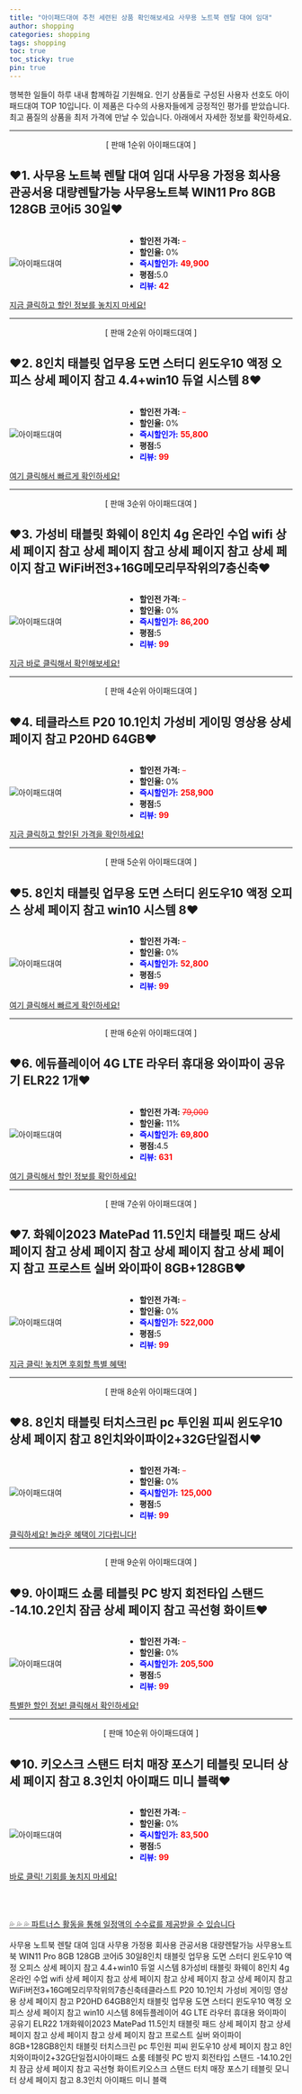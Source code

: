 ```yaml
---
title: "아이패드대여 추천 세련된 상품 확인해보세요 사무용 노트북 렌탈 대여 임대"
author: shopping
categories: shopping
tags: shopping
toc: true
toc_sticky: true
pin: true
---
```

행복한 일들이 하루 내내 함께하길 기원해요. 인기 상품들로 구성된 사용자 선호도 아이패드대여 TOP 10입니다. 이 제품은 다수의 사용자들에게 긍정적인 평가를 받았습니다. 최고 품질의 상품을 최저 가격에 만날 수 있습니다. 아래에서 자세한 정보를 확인하세요.

---
<p class="toplist" style="margin: 0 auto; display: block; width: fit-content;">[ 판매 1순위 아이패드대여 ]</p>

<h2><strong>❤️1. 사무용 노트북 렌탈 대여 임대 사무용 가정용 회사용 관공서용 대량렌탈가능 사무용노트북 WIN11 Pro 8GB 128GB 코어i5 30일❤️</strong></h2>

<div style="display: flex; align-items: center;">
    <div style="flex: 0.4;">
        <img src="https://thumbnail7.coupangcdn.com/thumbnails/remote/230x230ex/image/vendor_inventory/4518/68a15de88e4101b3d8c5f3cdd34bfe192804cec9bedb5308bd4181281010.jpg" alt="아이패드대여" style="max-width: 100%;">
    </div>
    <div style="flex: 0.6; margin-left: 10px;">
        <ul>
            <li><strong>할인전 가격:</strong> <del style="color: red;">-</del></li>
            <li><strong>할인율:</strong> 0%</li>
            <li><span style='color:blue'><strong>즉시할인가:</strong></span> <span style='color:red'><strong>49,900</strong></span></li>
            <li><strong>평점:</strong>5.0</li>
            <li><span style='color:blue'><strong>리뷰:</strong></span> <span style='color:red'><strong>42</strong></span></li>
        </ul>
    </div>
</div>
<div class="center">
    <a href="https://William4Davisa.github.io?lptag=AF9450613&subid=githubio&pageKey=7202643336&traceid=V0-153&itemId=18209661299&vendorItemId=88659094050" class="myButton">
        지금 클릭하고 할인 정보를 놓치지 마세요!
    </a>
</div>


---
<p class="toplist" style="margin: 0 auto; display: block; width: fit-content;">[ 판매 2순위 아이패드대여 ]</p>

<h2><strong>❤️2. 8인치 태블릿 업무용 도면 스터디 윈도우10 액정 오피스 상세 페이지 참고 4.4+win10 듀얼 시스템 8❤️</strong></h2>

<div style="display: flex; align-items: center;">
    <div style="flex: 0.4;">
        <img src="https://thumbnail10.coupangcdn.com/thumbnails/remote/230x230ex/image/vendor_inventory/048e/534035c3b2e8b96ea49bdf5e18fb0007b0e20e2d889ce27cfcd383325d41.jpg" alt="아이패드대여" style="max-width: 100%;">
    </div>
    <div style="flex: 0.6; margin-left: 10px;">
        <ul>
            <li><strong>할인전 가격:</strong> <del style="color: red;">-</del></li>
            <li><strong>할인율:</strong> 0%</li>
            <li><span style='color:blue'><strong>즉시할인가:</strong></span> <span style='color:red'><strong>55,800</strong></span></li>
            <li><strong>평점:</strong>5</li>
            <li><span style='color:blue'><strong>리뷰:</strong></span> <span style='color:red'><strong>99</strong></span></li>
        </ul>
    </div>
</div>
<div class="center">
    <a href="https://William4Davisa.github.io?lptag=AF9450613&subid=githubio&pageKey=8070643450&traceid=V0-153&itemId=22715279283&vendorItemId=89750726404" class="myButton">
        여기 클릭해서 빠르게 확인하세요!
    </a>
</div>


---
<p class="toplist" style="margin: 0 auto; display: block; width: fit-content;">[ 판매 3순위 아이패드대여 ]</p>

<h2><strong>❤️3. 가성비 태블릿 화웨이 8인치 4g 온라인 수업 wifi 상세 페이지 참고 상세 페이지 참고 상세 페이지 참고 상세 페이지 참고 WiFi버전3+16G메모리무작위의7층신축❤️</strong></h2>

<div style="display: flex; align-items: center;">
    <div style="flex: 0.4;">
        <img src="https://thumbnail6.coupangcdn.com/thumbnails/remote/230x230ex/image/vendor_inventory/6a19/99175ecc046ca3082ecc5bc2657831a691325c3a4228809709dd3c1e91d5.jpg" alt="아이패드대여" style="max-width: 100%;">
    </div>
    <div style="flex: 0.6; margin-left: 10px;">
        <ul>
            <li><strong>할인전 가격:</strong> <del style="color: red;">-</del></li>
            <li><strong>할인율:</strong> 0%</li>
            <li><span style='color:blue'><strong>즉시할인가:</strong></span> <span style='color:red'><strong>86,200</strong></span></li>
            <li><strong>평점:</strong>5</li>
            <li><span style='color:blue'><strong>리뷰:</strong></span> <span style='color:red'><strong>99</strong></span></li>
        </ul>
    </div>
</div>
<div class="center">
    <a href="https://William4Davisa.github.io?lptag=AF9450613&subid=githubio&pageKey=7828429393&traceid=V0-153&itemId=21284224574&vendorItemId=88344229778" class="myButton">
        지금 바로 클릭해서 확인해보세요!
    </a>
</div>


---
<p class="toplist" style="margin: 0 auto; display: block; width: fit-content;">[ 판매 4순위 아이패드대여 ]</p>

<h2><strong>❤️4. 테클라스트 P20 10.1인치 가성비 게이밍 영상용 상세 페이지 참고 P20HD  64GB❤️</strong></h2>

<div style="display: flex; align-items: center;">
    <div style="flex: 0.4;">
        <img src="https://thumbnail9.coupangcdn.com/thumbnails/remote/230x230ex/image/vendor_inventory/4fad/d6cdf06e36de11f2930814c2de20e40e2006e440a0ad6161f93e92d7d6b2.jpg" alt="아이패드대여" style="max-width: 100%;">
    </div>
    <div style="flex: 0.6; margin-left: 10px;">
        <ul>
            <li><strong>할인전 가격:</strong> <del style="color: red;">-</del></li>
            <li><strong>할인율:</strong> 0%</li>
            <li><span style='color:blue'><strong>즉시할인가:</strong></span> <span style='color:red'><strong>258,900</strong></span></li>
            <li><strong>평점:</strong>5</li>
            <li><span style='color:blue'><strong>리뷰:</strong></span> <span style='color:red'><strong>99</strong></span></li>
        </ul>
    </div>
</div>
<div class="center">
    <a href="https://William4Davisa.github.io?lptag=AF9450613&subid=githubio&pageKey=7766771952&traceid=V0-153&itemId=20957616074&vendorItemId=88023266794" class="myButton">
        지금 클릭하고 할인된 가격을 확인하세요!
    </a>
</div>


---
<p class="toplist" style="margin: 0 auto; display: block; width: fit-content;">[ 판매 5순위 아이패드대여 ]</p>

<h2><strong>❤️5. 8인치 태블릿 업무용 도면 스터디 윈도우10 액정 오피스 상세 페이지 참고 win10 시스템 8❤️</strong></h2>

<div style="display: flex; align-items: center;">
    <div style="flex: 0.4;">
        <img src="https://thumbnail10.coupangcdn.com/thumbnails/remote/230x230ex/image/vendor_inventory/048e/534035c3b2e8b96ea49bdf5e18fb0007b0e20e2d889ce27cfcd383325d41.jpg" alt="아이패드대여" style="max-width: 100%;">
    </div>
    <div style="flex: 0.6; margin-left: 10px;">
        <ul>
            <li><strong>할인전 가격:</strong> <del style="color: red;">-</del></li>
            <li><strong>할인율:</strong> 0%</li>
            <li><span style='color:blue'><strong>즉시할인가:</strong></span> <span style='color:red'><strong>52,800</strong></span></li>
            <li><strong>평점:</strong>5</li>
            <li><span style='color:blue'><strong>리뷰:</strong></span> <span style='color:red'><strong>99</strong></span></li>
        </ul>
    </div>
</div>
<div class="center">
    <a href="https://William4Davisa.github.io?lptag=AF9450613&subid=githubio&pageKey=8070643450&traceid=V0-153&itemId=22715279282&vendorItemId=89750726397" class="myButton">
        여기 클릭해서 빠르게 확인하세요!
    </a>
</div>


---
<p class="toplist" style="margin: 0 auto; display: block; width: fit-content;">[ 판매 6순위 아이패드대여 ]</p>

<h2><strong>❤️6. 에듀플레이어 4G LTE 라우터 휴대용 와이파이 공유기 ELR22 1개❤️</strong></h2>

<div style="display: flex; align-items: center;">
    <div style="flex: 0.4;">
        <img src="https://thumbnail6.coupangcdn.com/thumbnails/remote/230x230ex/image/vendor_inventory/3486/2c993e0547d9cfaa9d456bacabc3fc2f6c2945fe393658e3700a56ecd2f2.jpg" alt="아이패드대여" style="max-width: 100%;">
    </div>
    <div style="flex: 0.6; margin-left: 10px;">
        <ul>
            <li><strong>할인전 가격:</strong> <del style="color: red;">79,000</del></li>
            <li><strong>할인율:</strong> 11%</li>
            <li><span style='color:blue'><strong>즉시할인가:</strong></span> <span style='color:red'><strong>69,800</strong></span></li>
            <li><strong>평점:</strong>4.5</li>
            <li><span style='color:blue'><strong>리뷰:</strong></span> <span style='color:red'><strong>631</strong></span></li>
        </ul>
    </div>
</div>
<div class="center">
    <a href="https://William4Davisa.github.io?lptag=AF9450613&subid=githubio&pageKey=6320473579&traceid=V0-153&itemId=13170098527&vendorItemId=81398884583" class="myButton">
        여기 클릭해서 할인 정보를 확인하세요!
    </a>
</div>


---
<p class="toplist" style="margin: 0 auto; display: block; width: fit-content;">[ 판매 7순위 아이패드대여 ]</p>

<h2><strong>❤️7. 화웨이2023 MatePad 11.5인치 태블릿 패드 상세 페이지 참고 상세 페이지 참고 상세 페이지 참고 상세 페이지 참고 프로스트 실버 와이파이 8GB+128GB❤️</strong></h2>

<div style="display: flex; align-items: center;">
    <div style="flex: 0.4;">
        <img src="https://thumbnail10.coupangcdn.com/thumbnails/remote/230x230ex/image/vendor_inventory/7720/11ae90d6b694100a64ff2ccb9949fe8e74ca0aa8c82187aa9f7b7a67b8fd.jpg" alt="아이패드대여" style="max-width: 100%;">
    </div>
    <div style="flex: 0.6; margin-left: 10px;">
        <ul>
            <li><strong>할인전 가격:</strong> <del style="color: red;">-</del></li>
            <li><strong>할인율:</strong> 0%</li>
            <li><span style='color:blue'><strong>즉시할인가:</strong></span> <span style='color:red'><strong>522,000</strong></span></li>
            <li><strong>평점:</strong>5</li>
            <li><span style='color:blue'><strong>리뷰:</strong></span> <span style='color:red'><strong>99</strong></span></li>
        </ul>
    </div>
</div>
<div class="center">
    <a href="https://William4Davisa.github.io?lptag=AF9450613&subid=githubio&pageKey=8087806213&traceid=V0-153&itemId=22830924338&vendorItemId=89865685573" class="myButton">
        지금 클릭! 놓치면 후회할 특별 혜택!
    </a>
</div>


---
<p class="toplist" style="margin: 0 auto; display: block; width: fit-content;">[ 판매 8순위 아이패드대여 ]</p>

<h2><strong>❤️8. 8인치 태블릿 터치스크린 pc 투인원 피씨 윈도우10 상세 페이지 참고 8인치와이파이2+32G단일접시❤️</strong></h2>

<div style="display: flex; align-items: center;">
    <div style="flex: 0.4;">
        <img src="https://thumbnail7.coupangcdn.com/thumbnails/remote/230x230ex/image/vendor_inventory/edb9/8254488bfb3532a4907209a9c1eac2b5a085644cb166cb172b9967fbbdc7.jpg" alt="아이패드대여" style="max-width: 100%;">
    </div>
    <div style="flex: 0.6; margin-left: 10px;">
        <ul>
            <li><strong>할인전 가격:</strong> <del style="color: red;">-</del></li>
            <li><strong>할인율:</strong> 0%</li>
            <li><span style='color:blue'><strong>즉시할인가:</strong></span> <span style='color:red'><strong>125,000</strong></span></li>
            <li><strong>평점:</strong>5</li>
            <li><span style='color:blue'><strong>리뷰:</strong></span> <span style='color:red'><strong>99</strong></span></li>
        </ul>
    </div>
</div>
<div class="center">
    <a href="https://William4Davisa.github.io?lptag=AF9450613&subid=githubio&pageKey=7999916011&traceid=V0-153&itemId=22275137754&vendorItemId=89320789531" class="myButton">
        클릭하세요! 놀라운 혜택이 기다립니다!
    </a>
</div>


---
<p class="toplist" style="margin: 0 auto; display: block; width: fit-content;">[ 판매 9순위 아이패드대여 ]</p>

<h2><strong>❤️9. 아이패드 쇼룸 테블릿 PC 방지 회전타입 스탠드 -14.10.2인치 잠금 상세 페이지 참고 곡선형 화이트❤️</strong></h2>

<div style="display: flex; align-items: center;">
    <div style="flex: 0.4;">
        <img src="https://thumbnail7.coupangcdn.com/thumbnails/remote/230x230ex/image/vendor_inventory/18cd/34d85b82b17bb0cf38e40ab7b09c4c5861a11612029a53c484c5f9911cc0.jpg" alt="아이패드대여" style="max-width: 100%;">
    </div>
    <div style="flex: 0.6; margin-left: 10px;">
        <ul>
            <li><strong>할인전 가격:</strong> <del style="color: red;">-</del></li>
            <li><strong>할인율:</strong> 0%</li>
            <li><span style='color:blue'><strong>즉시할인가:</strong></span> <span style='color:red'><strong>205,500</strong></span></li>
            <li><strong>평점:</strong>5</li>
            <li><span style='color:blue'><strong>리뷰:</strong></span> <span style='color:red'><strong>99</strong></span></li>
        </ul>
    </div>
</div>
<div class="center">
    <a href="https://William4Davisa.github.io?lptag=AF9450613&subid=githubio&pageKey=8001088519&traceid=V0-153&itemId=22279999231&vendorItemId=89325603416" class="myButton">
        특별한 할인 정보! 클릭해서 확인하세요!
    </a>
</div>


---
<p class="toplist" style="margin: 0 auto; display: block; width: fit-content;">[ 판매 10순위 아이패드대여 ]</p>

<h2><strong>❤️10. 키오스크 스탠드 터치 매장 포스기 테블릿 모니터 상세 페이지 참고 8.3인치 아이패드 미니 블랙❤️</strong></h2>

<div style="display: flex; align-items: center;">
    <div style="flex: 0.4;">
        <img src="https://thumbnail10.coupangcdn.com/thumbnails/remote/230x230ex/image/vendor_inventory/34d1/cbde1d7b7ac79c4885d398ceb68968f43ea3fdb24d3d88ef9a7e693c7cdc.jpg" alt="아이패드대여" style="max-width: 100%;">
    </div>
    <div style="flex: 0.6; margin-left: 10px;">
        <ul>
            <li><strong>할인전 가격:</strong> <del style="color: red;">-</del></li>
            <li><strong>할인율:</strong> 0%</li>
            <li><span style='color:blue'><strong>즉시할인가:</strong></span> <span style='color:red'><strong>83,500</strong></span></li>
            <li><strong>평점:</strong>5</li>
            <li><span style='color:blue'><strong>리뷰:</strong></span> <span style='color:red'><strong>99</strong></span></li>
        </ul>
    </div>
</div>
<div class="center">
    <a href="https://William4Davisa.github.io?lptag=AF9450613&subid=githubio&pageKey=7939891165&traceid=V0-153&itemId=21865784371&vendorItemId=88913970980" class="myButton">
        바로 클릭! 기회를 놓치지 마세요!
    </a>
</div>

<br><br><br>[💦 💦 💦 파트너스 활동을 통해 일정액의 수수료를 제공받을 수 있습니다](https://link.coupang.com/a/bcpT2c)<br><br>사무용 노트북 렌탈 대여 임대 사무용 가정용 회사용 관공서용 대량렌탈가능 사무용노트북 WIN11 Pro 8GB 128GB 코어i5 30일8인치 태블릿 업무용 도면 스터디 윈도우10 액정 오피스 상세 페이지 참고 4.4+win10 듀얼 시스템 8가성비 태블릿 화웨이 8인치 4g 온라인 수업 wifi 상세 페이지 참고 상세 페이지 참고 상세 페이지 참고 상세 페이지 참고 WiFi버전3+16G메모리무작위의7층신축테클라스트 P20 10.1인치 가성비 게이밍 영상용 상세 페이지 참고 P20HD  64GB8인치 태블릿 업무용 도면 스터디 윈도우10 액정 오피스 상세 페이지 참고 win10 시스템 8에듀플레이어 4G LTE 라우터 휴대용 와이파이 공유기 ELR22 1개화웨이2023 MatePad 11.5인치 태블릿 패드 상세 페이지 참고 상세 페이지 참고 상세 페이지 참고 상세 페이지 참고 프로스트 실버 와이파이 8GB+128GB8인치 태블릿 터치스크린 pc 투인원 피씨 윈도우10 상세 페이지 참고 8인치와이파이2+32G단일접시아이패드 쇼룸 테블릿 PC 방지 회전타입 스탠드 -14.10.2인치 잠금 상세 페이지 참고 곡선형 화이트키오스크 스탠드 터치 매장 포스기 테블릿 모니터 상세 페이지 참고 8.3인치 아이패드 미니 블랙